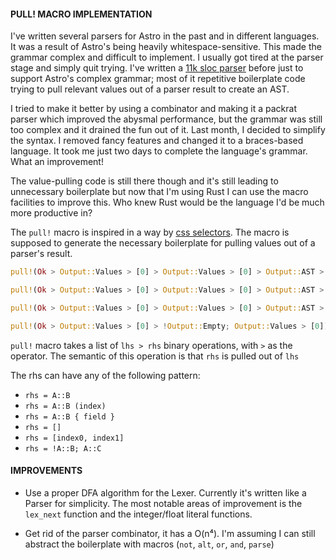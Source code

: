 #### PULL! MACRO IMPLEMENTATION
I've written several parsers for Astro in the past and in different languages. It was a result of Astro's being heavily whitespace-sensitive. This made the grammar complex and difficult to implement. I usually got tired at the parser stage and simply quit trying. I've written a [11k sloc parser](https://github.com/astrolang/astro/blob/f3a19c128f1327815d469dcf5a409c0854d2b483/src/compiler/syntax/parser-old.js) before just to support Astro's complex grammar; most of it repetitive boilerplate code trying to pull relevant values out of a parser result to create an AST.

I tried to make it better by using a combinator and making it a packrat parser which improved the abysmal performance, but the grammar was still too complex and it drained the fun out of it. Last month, I decided to simplify the syntax. I removed fancy features and changed it to a braces-based language. It took me just two days to complete the language's grammar. What an improvement!

The value-pulling code is still there though and it's still leading to unnecessary boilerplate but now that I'm using Rust I can use the macro facilities to improve this. Who knew Rust would be the language I'd be much more productive in?

The `pull!` macro is inspired in a way by [css selectors](https://www.w3schools.com/cssref/css_selectors.asp). The macro is supposed to generate the necessary boilerplate for pulling values out of a parser's result.

```rust
pull!(Ok > Output::Values > [0] > Output::Values > [0] > Output::AST > AST::SimpleExpr > SimpleExpr::Tuple > [0, 1])

pull!(Ok > Output::Values > [0] > Output::Values > [0] > Output::AST > AST::SimpleExpr > SimpleExpr::Tuple > [])

pull!(Ok > Output::Values > [0] > Output::Values > [0] > Output::AST > AST::SimpleExpr > SimpleExpr::Tuple (0) > [0] > SimpleExpr::Terminal { kind, value })

pull!(Ok > Output::Values > [0] > !Output::Empty; Output::Values > [0])
```

`pull!` macro takes a list of `lhs > rhs` binary operations, with `>` as the operator. The semantic of this operation is that  `rhs` is pulled out of `lhs`

The rhs can have any of the following pattern:
- `rhs = A::B`
- `rhs = A::B (index)`
- `rhs = A::B { field }`
- `rhs = []`
- `rhs = [index0, index1]`
- `rhs = !A::B; A::C`


#### IMPROVEMENTS
- Use a proper DFA algorithm for the Lexer. Currently it's written like a Parser for simplicity. The most notable areas of improvement is the `lex_next` function and the integer/float literal functions.

- Get rid of the parser combinator, it has a O(n⁴). I'm assuming I can still abstract the boilerplate with macros (`not`, `alt`, `or`, `and`, `parse`)

